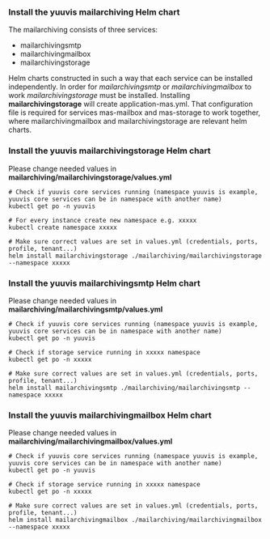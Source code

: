 ### Install the yuuvis mailarchiving Helm chart

The mailarchiving consists of three services:
* mailarchivingsmtp
* mailarchivingmailbox
* mailarchivingstorage

Helm charts constructed in such a way that each service can be installed independently. 
In order for *mailarchivingsmtp* or *mailarchivingmailbox* to work *mailarchivingstorage* must be installed.
Installing **mailarchivingstorage** will create application-mas.yml.
That configuration file is required for services mas-mailbox and mas-storage to work together, where mailarchivingmailbox and mailarchivingstorage are relevant helm charts.

### Install the yuuvis mailarchivingstorage Helm chart

Please change needed values in **mailarchiving/mailarchivingstorage/values.yml**

```shell
# Check if yuuvis core services running (namespace yuuvis is example, yuuvis core services can be in namespace with another name)
kubectl get po -n yuuvis

# For every instance create new namespace e.g. xxxxx
kubectl create namespace xxxxx

# Make sure correct values are set in values.yml (credentials, ports, profile, tenant...)
helm install mailarchivingstorage ./mailarchiving/mailarchivingstorage --namespace xxxxx 
```

### Install the yuuvis mailarchivingsmtp Helm chart

Please change needed values in **mailarchiving/mailarchivingsmtp/values.yml**

```shell
# Check if yuuvis core services running (namespace yuuvis is example, yuuvis core services can be in namespace with another name)
kubectl get po -n yuuvis 

# Check if storage service running in xxxxx namespace
kubectl get po -n xxxxx

# Make sure correct values are set in values.yml (credentials, ports, profile, tenant...)
helm install mailarchivingsmtp ./mailarchiving/mailarchivingsmtp --namespace xxxxx 
```

### Install the yuuvis mailarchivingmailbox Helm chart

Please change needed values in **mailarchiving/mailarchivingmailbox/values.yml**

```shell
# Check if yuuvis core services running (namespace yuuvis is example, yuuvis core services can be in namespace with another name)
kubectl get po -n yuuvis

# Check if storage service running in xxxxx namespace
kubectl get po -n xxxxx

# Make sure correct values are set in values.yml (credentials, ports, profile, tenant...)
helm install mailarchivingmailbox ./mailarchiving/mailarchivingmailbox --namespace xxxxx 
```
